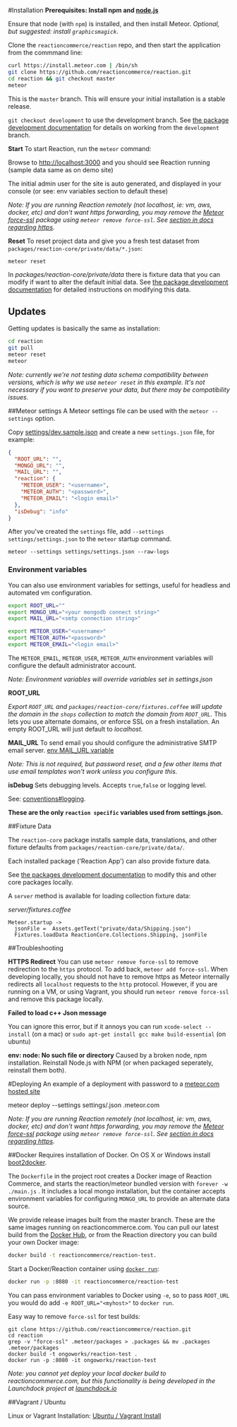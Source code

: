 #Installation
**Prerequisites: Install npm and [node.js](http://nodejs.org/)**

Ensure that node (with `npm`) is installed, and then install Meteor.
*Optional, but suggested: install `graphicsmagick`*.

Clone the `reactioncommerce/reaction` repo, and then start the application from the commmand line:

```bash
curl https://install.meteor.com | /bin/sh
git clone https://github.com/reactioncommerce/reaction.git
cd reaction && git checkout master
meteor
```

This is the `master` branch. This will ensure your initial installation is a stable release.

`git checkout development` to use the development branch. See [the package development documentation](https://github.com/reactioncommerce/reaction-core/blob/master/docs/packages.md) for details on working from the `development` branch.

**Start**
To start Reaction, run the `meteor` command:

Browse to [http://localhost:3000](http://localhost:3000) and you should see Reaction running (sample data same as on demo site)

The initial admin user for the site is auto generated, and displayed in your console (or see: env variables section to default these)

*Note: If you are running Reaction remotely (not localhost, ie: vm, aws, docker, etc) and don't want https forwarding, you may remove the [Meteor force-ssl](https://atmospherejs.com/meteor/force-ssl) package using `meteor remove force-ssl`. See [section in docs regarding https](https://github.com/reactioncommerce/reaction-core/blob/master/docs/installation.md#https).*

**Reset**
To reset project data and give you a fresh test dataset from `packages/reaction-core/private/data/*.json`:

    meteor reset

In *packages/reaction-core/private/data* there is fixture data that you can modify if want to alter the default initial data. See [the package development documentation](https://github.com/reactioncommerce/reaction-core/blob/master/docs/packages.md) for detailed instructions on modifying this data.

## Updates
Getting updates is basically the same as installation:

```bash
cd reaction
git pull
meteor reset
meteor
```

*Note: currently we're not testing data schema compatibility between versions, which is why we use `meteor reset` in this example. It's not necessary if you want to preserve your data, but there may be compatibility issues.*

##Meteor settings
A Meteor settings file can be used with the `meteor --settings` option.

Copy [settings/dev.sample.json](https://github.com/reactioncommerce/reaction/blob/master/settings/dev.sample.json) and create a new `settings.json` file, for example:


```json
{
  "ROOT_URL": "",
  "MONGO_URL": "",
  "MAIL_URL": "",
  "reaction": {
    "METEOR_USER": "<username>",
    "METEOR_AUTH": "<password>",
    "METEOR_EMAIL": "<login email>"
  },
  "isDebug": "info"
}
```

After you've created the `settings` file, add `--settings settings/settings.json` to the `meteor` startup command.

    meteor --settings settings/settings.json --raw-logs

### Environment variables

You can also use environment variables for settings, useful for headless and automated vm configuration.

```bash
export ROOT_URL=""
export MONGO_URL="<your mongodb connect string>"
export MAIL_URL="<smtp connection string>"

export METEOR_USER="<username>"
export METEOR_AUTH="<password>"
export METEOR_EMAIL="<login email>"
```

The `METEOR_EMAIL`, `METEOR_USER`, `METEOR_AUTH` environment variables will configure the default administrator account.

*Note: Environment variables will override variables set in settings.json*

**ROOT_URL**

*Export `ROOT_URL` and `packages/reaction-core/fixtures.coffee` will update the domain in the `shops` collection to match the domain from `ROOT_URL`.* This lets you use alternate domains, or enforce SSL on a fresh installation.  An empty ROOT_URL will just default to *localhost*.

**MAIL_URL**
To send email you should configure the administrative SMTP email server. [env MAIL_URL variable](http://docs.meteor.com/#email_send)

*Note: This is not required, but password reset, and a few other items that use email templates won't work unless you configure this.*

**isDebug**
Sets debugging levels. Accepts `true`,`false` or logging level.

See: [conventions#logging](https://github.com/reactioncommerce/reaction-core/blob/development/docs/conventions.md#logging).

**These are the only `reaction specific` variables used from settings.json.**

##Fixture Data

The `reaction-core` package installs sample data, translations, and other fixture defaults from `packages/reaction-core/private/data/`.

Each installed package ('Reaction App') can also provide fixture data.

See [the packages development documentation](https://github.com/reactioncommerce/reaction-core/blob/master/docs/packages.md) to modify this and other core packages locally.

A `server` method is available for loading collection fixture data:

*server/fixtures.coffee*
```
Meteor.startup ->
  jsonFile =  Assets.getText("private/data/Shipping.json")
  Fixtures.loadData ReactionCore.Collections.Shipping, jsonFile
```

##Troubleshooting

**HTTPS Redirect**
You can use `meteor remove force-ssl` to remove redirection to the `https` protocol.  To add back, `meteor add force-ssl`.  When developing locally, you should not have to remove https as Meteor internally redirects all `localhost` requests to the `http` protocol. However, if you are running on a VM, or using Vagrant, you should run `meteor remove force-ssl` and remove this package locally.

**Failed to load c++ Json message**

You can ignore this error, but if it annoys you can run
`xcode-select --install` (on a mac) or
`sudo apt-get install gcc make build-essential` (on ubuntu)

**env: node: No such file or directory**
Caused by a broken node, npm installation.
Reinstall Node.js with NPM (or when packaged seperately, reinstall them both).

#Deploying
An example of a deployment with password to a [meteor.com hosted site](http://docs.meteor.com/#deploying)

  meteor deploy --settings settings/<prod-settings>.json <yoursite>.meteor.com

*Note: If you are running Reaction remotely (not localhost, ie: vm, aws, docker, etc) and don't want https forwarding, you may remove the [Meteor force-ssl](https://atmospherejs.com/meteor/force-ssl) package using `meteor remove force-ssl`. See [section in docs regarding https](https://github.com/reactioncommerce/reaction-core/blob/master/docs/installation.md#https).*

##Docker
Requires installation of Docker. On OS X or Windows install [boot2docker](http://boot2docker.io/).

The `Dockerfile` in the project root creates a Docker image of Reaction Commerce, and starts the reaction/meteor bundled version with `forever -w ./main.js` . It includes a local mongo installation, but the container accepts environment variables for configuring `MONGO_URL` to provide an alternate data source.

We provide release images built from the master branch. These are the same images running on reactioncommerce.com. You can pull our latest build from the [Docker Hub](https://registry.hub.docker.com/u/ongoworks/reaction/), or from the Reaction directory you can build your own Docker image:

```bash
docker build -t reactioncommerce/reaction-test.
```

Start a Docker/Reaction container using [`docker run`](https://docs.docker.com/reference/commandline/cli/#run):

```bash
docker run -p :8080 -it reactioncommerce/reaction-test
```

You can pass environment variables to Docker using `-e`, so to pass `ROOT_URL` you would do add `-e ROOT_URL="<myhost>"` to `docker run`.

Easy way to remove `force-ssl` for test builds:
```
git clone https://github.com/reactioncommerce/reaction.git
cd reaction
grep -v "force-ssl" .meteor/packages > .packages && mv .packages .meteor/packages
docker build -t ongoworks/reaction-test .
docker run -p :8080 -it ongoworks/reaction-test
```

*Note: you cannot yet deploy your local docker build to reactioncommerce.com, but this functionality is being developed in the Launchdock project at [launchdock.io](http://launchdock.io/)*

##Vagrant / Ubuntu

Linux or Vagrant Installation: [Ubuntu / Vagrant Install](https://github.com/reactioncommerce/reaction-core/blob/master/docs/vagrant.md)
